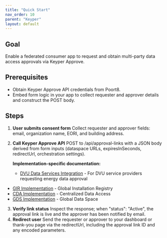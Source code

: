 ```yaml
---
title: "Quick Start"
nav_order: 10
parent: "Keyper"
layout: default
---
```


## Goal

Enable a federated consumer app to request and obtain multi-party data access approvals via Keyper Approve.

## Prerequisites

- Obtain Keyper Approve API credentials from Poort8.
- Embed form logic in your app to collect requester and approver details and construct the POST body.

## Steps

1. **User submits consent form**
   Collect requester and approver fields: email, organization name, EORI, and building address.
2. **Call Keyper Approve API**
   POST to /api/approval-links with a JSON body derived from form inputs (dataspace URLs, expiresInSeconds, redirectUrl, orchestration settings).

   **Implementation-specific documentation:**
   - [DVU Data Services Integration](implementations/dvu/context.html) - For DVU service providers requesting energy data approval
  - [GIR Implementation](implementations/gir/index.html) - Global Installation Registry
   - [CDA Implementation](implementations/cda/context.html) - Centralized Data Access
   - [GDS Implementation](implementations/gds/context.html) - Global Data Space
3. **Verify link status**
   Inspect the response; when "status": "Active", the approval link is live and the approver has been notified by email.
4. **Redirect user**
   Send the requester or approver to your dashboard or thank-you page via the redirectUrl, including the approval link ID and any encoded parameters.
